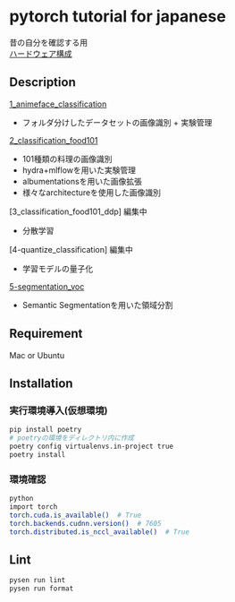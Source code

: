 # pytorch tutorial for japanese

昔の自分を確認する用  
[ハードウェア構成](hardware.md)  

## Description

[1_animeface_classification](https://github.com/chatflip/tutorial_pytorch_japanese/tree/master/1_animeface_classification)  

- フォルダ分けしたデータセットの画像識別 + 実験管理  

[2_classification_food101](https://github.com/chatflip/tutorial_pytorch_japanese/tree/master/2_classification_food101)  

- 101種類の料理の画像識別
- hydra+mlflowを用いた実験管理
- albumentationsを用いた画像拡張
- 様々なarchitectureを使用した画像識別

[3_classification_food101_ddp] 編集中  

- 分散学習

[4-quantize_classification] 編集中  

- 学習モデルの量子化

[5-segmentation_voc](https://github.com/chatflip/tutorial_pytorch_japanese/tree/master/5-segmentation_voc)  

- Semantic Segmentationを用いた領域分割

## Requirement

Mac or Ubuntu

## Installation

### 実行環境導入(仮想環境)

```bash
pip install poetry
# poetryの環境をディレクトリ内に作成
poetry config virtualenvs.in-project true
poetry install
```

### 環境確認

```bash
python
import torch
torch.cuda.is_available()  # True
torch.backends.cudnn.version()  # 7605
torch.distributed.is_nccl_available()  # True
```

## Lint

```bash
pysen run lint
pysen run format
```
